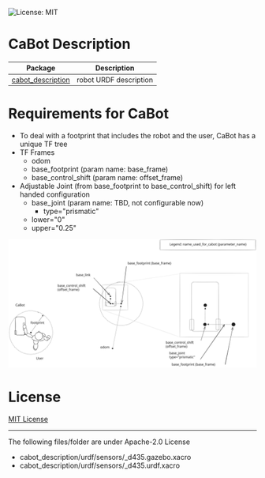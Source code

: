 ![License: MIT](https://img.shields.io/badge/License-MIT-blue.svg)

# CaBot Description

|Package|Description|
|---|---|
|[cabot_description](cabot_description)|robot URDF description|


# Requirements for CaBot

- To deal with a footprint that includes the robot and the user, CaBot has a unique TF tree
- TF Frames
    - odom
    - base_footprint (param name: base_frame)
    - base_control_shift (param name: offset_frame)
- Adjustable Joint (from base_footprint to base_control_shift) for left handed configuration
    - base_joint (param name: TBD, not configurable now)
        - type="prismatic"
	- lower="0"
	- upper="0.25"


![Image of CaBot frames](doc/cabot-frames.svg)

# License

[MIT License](LICENSE)


---
The following files/folder are under Apache-2.0 License

- cabot_description/urdf/sensors/_d435.gazebo.xacro
- cabot_description/urdf/sensors/_d435.urdf.xacro
